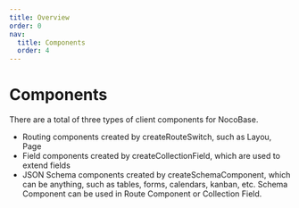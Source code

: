 ```yaml
---
title: Overview
order: 0
nav:
  title: Components
  order: 4
---
```


# Components

There are a total of three types of client components for NocoBase.

- Routing components created by createRouteSwitch, such as Layou, Page
- Field components created by createCollectionField, which are used to extend fields
- JSON Schema components created by createSchemaComponent, which can be anything, such as tables, forms, calendars, kanban, etc. Schema Component can be used in Route Component or Collection Field.
